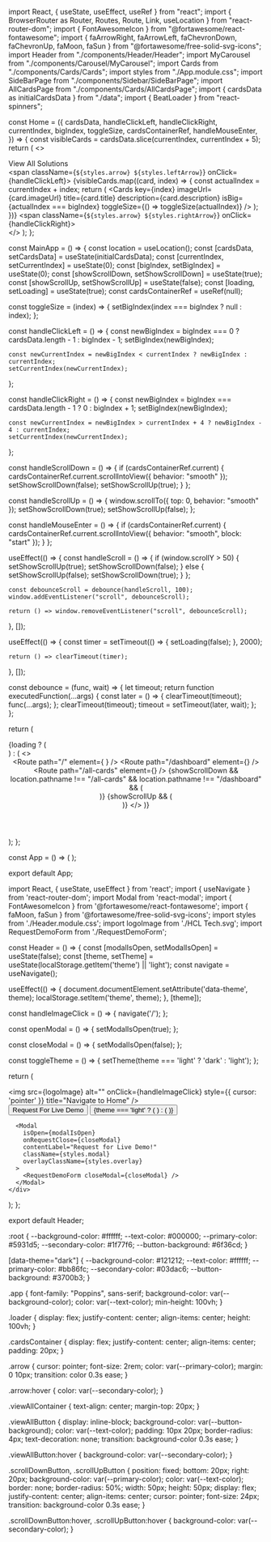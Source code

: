 import React, { useState, useEffect, useRef } from "react";
import { BrowserRouter as Router, Routes, Route, Link, useLocation } from "react-router-dom";
import { FontAwesomeIcon } from "@fortawesome/react-fontawesome";
import { faArrowRight, faArrowLeft, faChevronDown, faChevronUp, faMoon, faSun } from "@fortawesome/free-solid-svg-icons";
import Header from "./components/Header/Header";
import MyCarousel from "./components/Carousel/MyCarousel";
import Cards from "./components/Cards/Cards";
import styles from "./App.module.css";
import SideBarPage from "./components/Sidebar/SideBarPage";
import AllCardsPage from "./components/Cards/AllCardsPage";
import { cardsData as initialCardsData } from "./data";
import { BeatLoader } from "react-spinners";

const Home = ({
  cardsData,
  handleClickLeft,
  handleClickRight,
  currentIndex,
  bigIndex,
  toggleSize,
  cardsContainerRef,
  handleMouseEnter,
}) => {
  const visibleCards = cardsData.slice(currentIndex, currentIndex + 5);
  return (
    <>
      <MyCarousel />
      <div
        className={styles.cardsContainer}
        ref={cardsContainerRef}
        onMouseEnter={handleMouseEnter}
      >
        <div className={styles.viewAllContainer}>
          <Link to="/all-cards" className={styles.viewAllButton}>
            View All Solutions <FontAwesomeIcon icon={faArrowRight} className={styles.icon} />
          </Link>
        </div>
        <span className={`${styles.arrow} ${styles.leftArrow}`} onClick={handleClickLeft}>
          <FontAwesomeIcon icon={faArrowLeft} title="Previous" />
        </span>
        {visibleCards.map((card, index) => {
          const actualIndex = currentIndex + index;
          return (
            <Cards
              key={index}
              imageUrl={card.imageUrl}
              title={card.title}
              description={card.description}
              isBig={actualIndex === bigIndex}
              toggleSize={() => toggleSize(actualIndex)}
            />
          );
        })}
        <span className={`${styles.arrow} ${styles.rightArrow}`} onClick={handleClickRight}>
          <FontAwesomeIcon icon={faArrowRight} title="Next" />
        </span>
      </div>
    </>
  );
};

const MainApp = () => {
  const location = useLocation();
  const [cardsData, setCardsData] = useState(initialCardsData);
  const [currentIndex, setCurrentIndex] = useState(0);
  const [bigIndex, setBigIndex] = useState(0);
  const [showScrollDown, setShowScrollDown] = useState(true);
  const [showScrollUp, setShowScrollUp] = useState(false);
  const [loading, setLoading] = useState(true);
  const cardsContainerRef = useRef(null);

  const toggleSize = (index) => {
    setBigIndex(index === bigIndex ? null : index);
  };

  const handleClickLeft = () => {
    const newBigIndex = bigIndex === 0 ? cardsData.length - 1 : bigIndex - 1;
    setBigIndex(newBigIndex);

    const newCurrentIndex = newBigIndex < currentIndex ? newBigIndex : currentIndex;
    setCurrentIndex(newCurrentIndex);
  };

  const handleClickRight = () => {
    const newBigIndex = bigIndex === cardsData.length - 1 ? 0 : bigIndex + 1;
    setBigIndex(newBigIndex);

    const newCurrentIndex = newBigIndex > currentIndex + 4 ? newBigIndex - 4 : currentIndex;
    setCurrentIndex(newCurrentIndex);
  };

  const handleScrollDown = () => {
    if (cardsContainerRef.current) {
      cardsContainerRef.current.scrollIntoView({ behavior: "smooth" });
      setShowScrollDown(false);
      setShowScrollUp(true);
    }
  };

  const handleScrollUp = () => {
    window.scrollTo({ top: 0, behavior: "smooth" });
    setShowScrollDown(true);
    setShowScrollUp(false);
  };

  const handleMouseEnter = () => {
    if (cardsContainerRef.current) {
      cardsContainerRef.current.scrollIntoView({ behavior: "smooth", block: "start" });
    }
  };

  useEffect(() => {
    const handleScroll = () => {
      if (window.scrollY > 50) {
        setShowScrollUp(true);
        setShowScrollDown(false);
      } else {
        setShowScrollUp(false);
        setShowScrollDown(true);
      }
    };

    const debounceScroll = debounce(handleScroll, 100);
    window.addEventListener("scroll", debounceScroll);

    return () => window.removeEventListener("scroll", debounceScroll);
  }, []);

  useEffect(() => {
    const timer = setTimeout(() => {
      setLoading(false);
    }, 2000);

    return () => clearTimeout(timer);
  }, []);

  const debounce = (func, wait) => {
    let timeout;
    return function executedFunction(...args) {
      const later = () => {
        clearTimeout(timeout);
        func(...args);
      };
      clearTimeout(timeout);
      timeout = setTimeout(later, wait);
    };
  };

  return (
    <div className={styles.app}>
      {loading ? (
        <div className={styles.loader}>
          <BeatLoader color="#5931d5" loading={loading} size={15} margin={2} />
        </div>
      ) : (
        <>
          <Header />
          <Routes>
            <Route
              path="/"
              element={
                <Home
                  cardsData={cardsData}
                  handleClickLeft={handleClickLeft}
                  handleClickRight={handleClickRight}
                  currentIndex={currentIndex}
                  bigIndex={bigIndex}
                  toggleSize={toggleSize}
                  cardsContainerRef={cardsContainerRef}
                  handleMouseEnter={handleMouseEnter}
                />
              }
            />
            <Route path="/dashboard" element={<SideBarPage />} />
            <Route
              path="/all-cards"
              element={<AllCardsPage cardsData={cardsData} cardsContainerRef={cardsContainerRef} />}
            />
          </Routes>
          {showScrollDown && location.pathname !== "/all-cards" && location.pathname !== "/dashboard" && (
            <div className={styles.scrollDownButton} onClick={handleScrollDown} title="Scroll Down">
              <FontAwesomeIcon icon={faChevronDown} />
            </div>
          )}
          {showScrollUp && (
            <div className={styles.scrollUpButton} onClick={handleScrollUp} title="Scroll Up">
              <FontAwesomeIcon icon={faChevronUp} />
            </div>
          )}
        </>
      )}
    </div>
  );
};

const App = () => (
  <Router>
    <MainApp />
  </Router>
);

export default App;



import React, { useState, useEffect } from 'react';
import { useNavigate } from 'react-router-dom';
import Modal from 'react-modal';
import { FontAwesomeIcon } from '@fortawesome/react-fontawesome';
import { faMoon, faSun } from '@fortawesome/free-solid-svg-icons';
import styles from './Header.module.css';
import logoImage from './HCL Tech.svg';
import RequestDemoForm from './RequestDemoForm';

const Header = () => {
  const [modalIsOpen, setModalIsOpen] = useState(false);
  const [theme, setTheme] = useState(localStorage.getItem('theme') || 'light');
  const navigate = useNavigate();

  useEffect(() => {
    document.documentElement.setAttribute('data-theme', theme);
    localStorage.setItem('theme', theme);
  }, [theme]);

  const handleImageClick = () => {
    navigate('/');
  };

  const openModal = () => {
    setModalIsOpen(true);
  };

  const closeModal = () => {
    setModalIsOpen(false);
  };

  const toggleTheme = () => {
    setTheme(theme === 'light' ? 'dark' : 'light');
  };

  return (
    <div className={styles.navbarWrapper}>
      <nav className={styles.header}>
        <div className={styles.logo}>
          <img src={logoImage} alt="" onClick={handleImageClick} style={{ cursor: 'pointer' }} title="Navigate to Home" />
        </div>
        <div className={styles.right}>
          <button className={styles.button} onClick={openModal}>Request For Live Demo</button>
          <button className={styles.themeButton} onClick={toggleTheme} title="Toggle Theme">
            {theme === 'light' ? (
              <FontAwesomeIcon icon={faMoon} />
            ) : (
              <FontAwesomeIcon icon={faSun} />
            )}
          </button>
        </div>
      </nav>
      <div className={styles.border}></div>

      <Modal
        isOpen={modalIsOpen}
        onRequestClose={closeModal}
        contentLabel="Request for Live Demo!"
        className={styles.modal}
        overlayClassName={styles.overlay}
      >
        <RequestDemoForm closeModal={closeModal} />
      </Modal>
    </div>
  );
};

export default Header;



:root {
  --background-color: #ffffff;
  --text-color: #000000;
  --primary-color: #5931d5;
  --secondary-color: #1f77f6;
  --button-background: #6f36cd;
}

[data-theme="dark"] {
  --background-color: #121212;
  --text-color: #ffffff;
  --primary-color: #bb86fc;
  --secondary-color: #03dac6;
  --button-background: #3700b3;
}

.app {
  font-family: "Poppins", sans-serif;
  background-color: var(--background-color);
  color: var(--text-color);
  min-height: 100vh;
}

.loader {
  display: flex;
  justify-content: center;
  align-items: center;
  height: 100vh;
}

.cardsContainer {
  display: flex;
  justify-content: center;
  align-items: center;
  padding: 20px;
}

.arrow {
  cursor: pointer;
  font-size: 2rem;
  color: var(--primary-color);
  margin: 0 10px;
  transition: color 0.3s ease;
}

.arrow:hover {
  color: var(--secondary-color);
}

.viewAllContainer {
  text-align: center;
  margin-top: 20px;
}

.viewAllButton {
  display: inline-block;
  background-color: var(--button-background);
  color: var(--text-color);
  padding: 10px 20px;
  border-radius: 4px;
  text-decoration: none;
  transition: background-color 0.3s ease;
}

.viewAllButton:hover {
  background-color: var(--secondary-color);
}

.scrollDownButton,
.scrollUpButton {
  position: fixed;
  bottom: 20px;
  right: 20px;
  background-color: var(--primary-color);
  color: var(--text-color);
  border: none;
  border-radius: 50%;
  width: 50px;
  height: 50px;
  display: flex;
  justify-content: center;
  align-items: center;
  cursor: pointer;
  font-size: 24px;
  transition: background-color 0.3s ease;
}

.scrollDownButton:hover,
.scrollUpButton:hover {
  background-color: var(--secondary-color);
}
